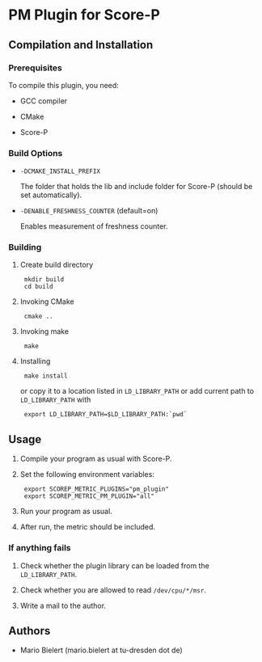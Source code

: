 # PM Plugin for Score-P

## Compilation and Installation

### Prerequisites

To compile this plugin, you need:

* GCC compiler

* CMake

* Score-P

### Build Options

* `-DCMAKE_INSTALL_PREFIX`

    The folder that holds the lib and include folder for Score-P (should be set automatically).

* `-DENABLE_FRESHNESS_COUNTER` (default=on)

    Enables measurement of freshness counter.

### Building

1. Create build directory

        mkdir build
        cd build

2. Invoking CMake

        cmake ..

3. Invoking make

        make

4. Installing

        make install

    or copy it to a location listed in `LD_LIBRARY_PATH` or add current path to `LD_LIBRARY_PATH` with

        export LD_LIBRARY_PATH=$LD_LIBRARY_PATH:`pwd`

## Usage

1. Compile your program as usual with Score-P.

2. Set the following environment variables:

        export SCOREP_METRIC_PLUGINS="pm_plugin"
        export SCOREP_METRIC_PM_PLUGIN="all"

3. Run your program as usual.

4. After run, the metric should be included.

### If anything fails

1. Check whether the plugin library can be loaded from the `LD_LIBRARY_PATH`.

2. Check whether you are allowed to read `/dev/cpu/*/msr`.

3. Write a mail to the author.

## Authors

* Mario Bielert (mario.bielert at tu-dresden dot de)
